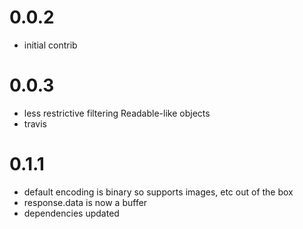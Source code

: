 # 0.0.2 

 * initial contrib

# 0.0.3

  * less restrictive filtering Readable-like objects
  * travis

# 0.1.1

 * default encoding is binary so supports images, etc out of the box
 * response.data is now a buffer
 * dependencies updated
